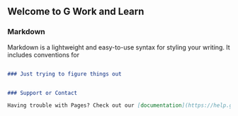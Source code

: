 ## Welcome to G Work and Learn


### Markdown

Markdown is a lightweight and easy-to-use syntax for styling your writing. It includes conventions for

```markdown

### Just trying to figure things out


### Support or Contact

Having trouble with Pages? Check out our [documentation](https://help.github.com/categories/github-pages-basics/) or [contact support](https://github.com/contact) and we’ll help you sort it out.
